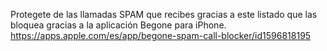 Protegete de las llamadas SPAM que recibes gracias a este listado que las bloquea gracias a la aplicación Begone para iPhone.
https://apps.apple.com/es/app/begone-spam-call-blocker/id1596818195

